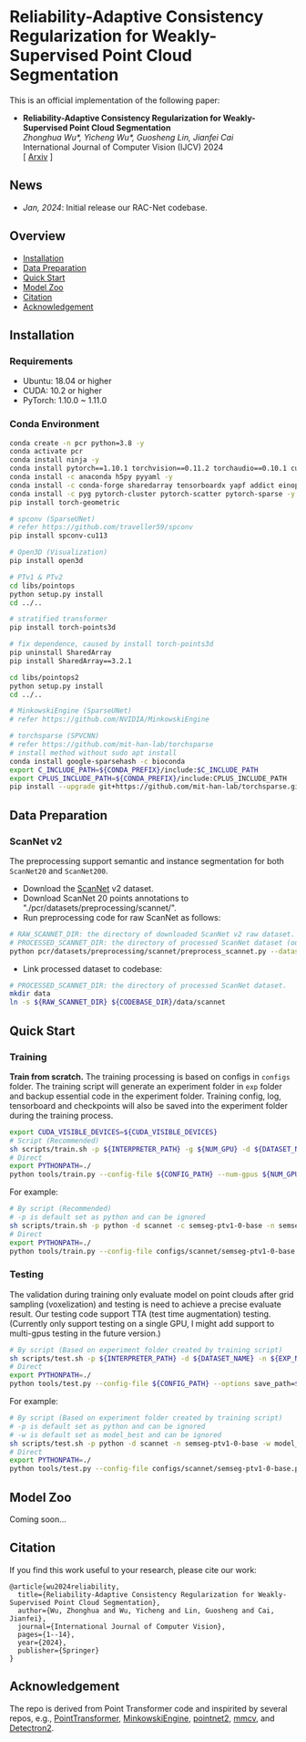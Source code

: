 # Reliability-Adaptive Consistency Regularization for Weakly-Supervised Point Cloud Segmentation


This is an official implementation of the following paper:

- **Reliability-Adaptive Consistency Regularization for Weakly-Supervised Point Cloud Segmentation**   
*Zhonghua Wu\*, Yicheng Wu\*, Guosheng Lin, Jianfei Cai*  
International Journal of Computer Vision (IJCV) 2024  
[ [Arxiv](https://arxiv.org/pdf/2303.05164) ]

## News
- *Jan, 2024*: Initial release our RAC-Net codebase.

## Overview

- [Installation](#installation)
- [Data Preparation](#data-preparation)
- [Quick Start](#quick-start)
- [Model Zoo](#model-zoo)
- [Citation](#citation)
- [Acknowledgement](#acknowledgement)

## Installation

### Requirements
- Ubuntu: 18.04 or higher
- CUDA: 10.2 or higher
- PyTorch: 1.10.0 ~ 1.11.0

### Conda Environment

```bash
conda create -n pcr python=3.8 -y
conda activate pcr
conda install ninja -y
conda install pytorch==1.10.1 torchvision==0.11.2 torchaudio==0.10.1 cudatoolkit=11.3 -c pytorch -c conda-forge -y
conda install -c anaconda h5py pyyaml -y
conda install -c conda-forge sharedarray tensorboardx yapf addict einops scipy plyfile termcolor timm -y
conda install -c pyg pytorch-cluster pytorch-scatter pytorch-sparse -y
pip install torch-geometric

# spconv (SparseUNet)
# refer https://github.com/traveller59/spconv
pip install spconv-cu113

# Open3D (Visualization)
pip install open3d

# PTv1 & PTv2
cd libs/pointops
python setup.py install
cd ../..

# stratified transformer
pip install torch-points3d

# fix dependence, caused by install torch-points3d 
pip uninstall SharedArray
pip install SharedArray==3.2.1

cd libs/pointops2
python setup.py install
cd ../..

# MinkowskiEngine (SparseUNet)
# refer https://github.com/NVIDIA/MinkowskiEngine

# torchsparse (SPVCNN)
# refer https://github.com/mit-han-lab/torchsparse
# install method without sudo apt install
conda install google-sparsehash -c bioconda
export C_INCLUDE_PATH=${CONDA_PREFIX}/include:$C_INCLUDE_PATH
export CPLUS_INCLUDE_PATH=${CONDA_PREFIX}/include:CPLUS_INCLUDE_PATH
pip install --upgrade git+https://github.com/mit-han-lab/torchsparse.git
```

## Data Preparation

### ScanNet v2

The preprocessing support semantic and instance segmentation for both `ScanNet20` and `ScanNet200`.

- Download the [ScanNet](http://www.scan-net.org/) v2 dataset.
- Download ScanNet 20 points annotations to "./pcr/datasets/preprocessing/scannet/".
- Run preprocessing code for raw ScanNet as follows:

```bash
# RAW_SCANNET_DIR: the directory of downloaded ScanNet v2 raw dataset.
# PROCESSED_SCANNET_DIR: the directory of processed ScanNet dataset (output dir).
python pcr/datasets/preprocessing/scannet/preprocess_scannet.py --dataset_root ${RAW_SCANNET_DIR} --output_root ${PROCESSED_SCANNET_DIR}
```

- Link processed dataset to codebase:
```bash
# PROCESSED_SCANNET_DIR: the directory of processed ScanNet dataset.
mkdir data
ln -s ${RAW_SCANNET_DIR} ${CODEBASE_DIR}/data/scannet
```

## Quick Start

### Training
**Train from scratch.** The training processing is based on configs in `configs` folder. 
The training script will generate an experiment folder in `exp` folder and backup essential code in the experiment folder.
Training config, log, tensorboard and checkpoints will also be saved into the experiment folder during the training process.
```bash
export CUDA_VISIBLE_DEVICES=${CUDA_VISIBLE_DEVICES}
# Script (Recommended)
sh scripts/train.sh -p ${INTERPRETER_PATH} -g ${NUM_GPU} -d ${DATASET_NAME} -c ${CONFIG_NAME} -n ${EXP_NAME}
# Direct
export PYTHONPATH=./
python tools/train.py --config-file ${CONFIG_PATH} --num-gpus ${NUM_GPU} --options save_path=${SAVE_PATH}
```

For example:
```bash
# By script (Recommended)
# -p is default set as python and can be ignored
sh scripts/train.sh -p python -d scannet -c semseg-ptv1-0-base -n semseg-ptv1-0-base
# Direct
export PYTHONPATH=./
python tools/train.py --config-file configs/scannet/semseg-ptv1-0-base.py --options save_path=exp/scannet/semseg-ptv1-0-base
```

### Testing
The validation during training only evaluate model on point clouds after grid sampling (voxelization) and testing is need to achieve a precise evaluate result.
Our testing code support TTA (test time augmentation) testing.
(Currently only support testing on a single GPU, I might add support to multi-gpus testing in the future version.)

```bash
# By script (Based on experiment folder created by training script)
sh scripts/test.sh -p ${INTERPRETER_PATH} -d ${DATASET_NAME} -n ${EXP_NAME} -w ${CHECKPOINT_NAME}
# Direct
export PYTHONPATH=./
python tools/test.py --config-file ${CONFIG_PATH} --options save_path=${SAVE_PATH} weight=${CHECKPOINT_PATH}
```

For example:
```bash
# By script (Based on experiment folder created by training script)
# -p is default set as python and can be ignored
# -w is default set as model_best and can be ignored
sh scripts/test.sh -p python -d scannet -n semseg-ptv1-0-base -w model_best
# Direct
export PYTHONPATH=./
python tools/test.py --config-file configs/scannet/semseg-ptv1-0-base.py --options save_path=exp/scannet/semseg-ptv1-0-base weight=exp/scannet/semseg-ptv1-0-base/models/model_best.pth
```

## Model Zoo

Coming soon...

## Citation
If you find this work useful to your research, please cite our work:
```
@article{wu2024reliability,
  title={Reliability-Adaptive Consistency Regularization for Weakly-Supervised Point Cloud Segmentation},
  author={Wu, Zhonghua and Wu, Yicheng and Lin, Guosheng and Cai, Jianfei},
  journal={International Journal of Computer Vision},
  pages={1--14},
  year={2024},
  publisher={Springer}
}
```

## Acknowledgement
The repo is derived from Point Transformer code and inspirited by several repos, e.g., [PointTransformer](https://github.com/Pointcept/PointTransformerV2), [MinkowskiEngine](https://github.com/NVIDIA/MinkowskiEngine), [pointnet2](https://github.com/charlesq34/pointnet2), [mmcv](https://github.com/open-mmlab/mmcv/tree/master/mmcv), and [Detectron2](https://github.com/facebookresearch/detectron2).
